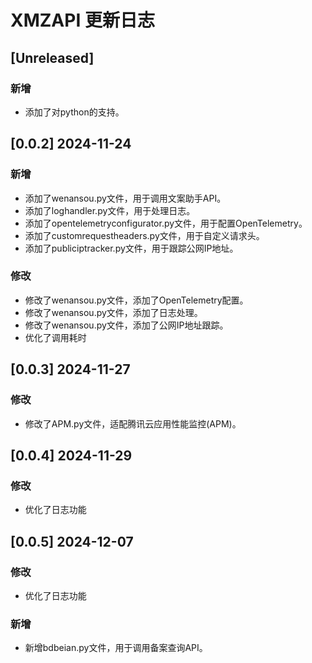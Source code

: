 # XMZAPI 更新日志

## [Unreleased]
### 新增
- 添加了对python的支持。


## [0.0.2] 2024-11-24
### 新增
- 添加了wenansou.py文件，用于调用文案助手API。
- 添加了loghandler.py文件，用于处理日志。
- 添加了opentelemetryconfigurator.py文件，用于配置OpenTelemetry。
- 添加了customrequestheaders.py文件，用于自定义请求头。
- 添加了publiciptracker.py文件，用于跟踪公网IP地址。

### 修改
- 修改了wenansou.py文件，添加了OpenTelemetry配置。
- 修改了wenansou.py文件，添加了日志处理。
- 修改了wenansou.py文件，添加了公网IP地址跟踪。
- 优化了调用耗时

## [0.0.3] 2024-11-27
### 修改
- 修改了APM.py文件，适配腾讯云应用性能监控(APM)。

## [0.0.4] 2024-11-29
### 修改
- 优化了日志功能

## [0.0.5] 2024-12-07
### 修改
- 优化了日志功能

### 新增
- 新增bdbeian.py文件，用于调用备案查询API。